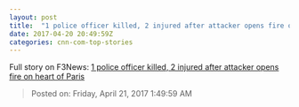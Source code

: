 ```yaml
---
layout: post
title:  "1 police officer killed, 2 injured after attacker opens fire on heart of Paris"
date: 2017-04-20 20:49:59Z
categories: cnn-com-top-stories
---
```





Full story on F3News: [1 police officer killed, 2 injured after attacker opens fire on heart of Paris](http://www.f3nws.com/n/RCjJzG)

> Posted on: Friday, April 21, 2017 1:49:59 AM
